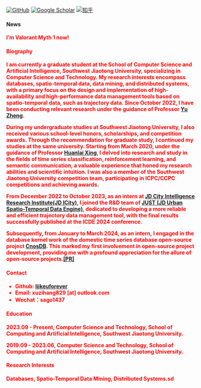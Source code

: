 [![GitHub](https://img.shields.io/badge/GitHub-%23121011?style=for-the-badge&logo=github&logoColor=white)](https://github.com/liikeuforever)
[![Google Scholar](https://img.shields.io/badge/Google%20Scholar-%230A4D92?style=for-the-badge&logo=googlescholar&logoColor=white)](https://scholar.google.com.hk/citations?user=75NZ9ngAAAAJ&hl=zh-CN&oi=ao)
[![知乎](https://img.shields.io/badge/%E7%9F%A5%E4%B9%8E-%231E2A2A?style=for-the-badge&logo=zhihu&logoColor=blue)](https://www.zhihu.com/people/mu-xin-xin-69-83)




#### News

<strong style="color:red;"><strong>I’m Valorant Myth 1 now!</strong>

#### Biography
I am currently a graduate student at the School of Computer Science and Artificial Intelligence, Southwest Jiaotong University, specializing in Computer Science and Technology. My research interests encompass databases, spatio-temporal data, data mining, and distributed systems, with a primary focus on the design and implementation of high-availability and high-performance data management tools based on spatio-temporal data, such as trajectory data. Since October 2022, I have been conducting relevant research under the guidance of Professor [Yu Zheng](http://urban-computing.com/yuzheng).

During my undergraduate studies at Southwest Jiaotong University, I also received various school-level honors, scholarships, and competition awards. Through the recommendation for graduate study, I continued my studies at the same university. Starting from March 2020, under the guidance of Professor [Huanlai Xing](https://faculty.swjtu.edu.cn/xinghuanlai), I delved into research and study in the fields of time series classification, reinforcement learning, and semantic communication, a valuable experience that honed my research abilities and scientific intuition. I was also a member of the Southwest Jiaotong University competition team, participating in ICPC/CCPC competitions and achieving awards.

From December 2022 to October 2023, as an intern at [JD City Intelligence Research Institute(JD ICity)](https://icity.jd.com/), I joined the R&D team of [JUST (JD Urban Spatio-Temporal Data Engine)](https://just.jd.com/#/productCenter), dedicated to developing a more reliable and efficient trajectory data management tool, with the final results successfully published at the ICDE 2024 conference.

Subsequently, from January to March 2024, as an intern, I engaged in the database kernel work of the domestic time series database open-source project [CnosDB](https://cn.cnosdb.com/). This marked my first involvement in open-source project development, providing me with a profound appreciation for the allure of open-source projects.[[PR]](https://github.com/cnosdb/cnosdb/pulls?q=is%3Apr+author%3Aliikeuforever+is%3Aclosed+)

#### Contact
* Github: [liikeuforever](https://github.com/liikeuforever)
* Email: xuzihang829 [at] outlook.com
* Wechat：sago1437

#### Education
2023.09 - Present, Computer Science and Technology, School of Computing and Artificial Intelligence, Southwest Jiaotong University.

2019.09 - 2023.06, Computer Science and Technology, School of Computing and Artificial Intelligence, Southwest Jiaotong University.

#### Research Interests
Databases, Spatio-Temporal Data Mining, Distributed Systems.sd